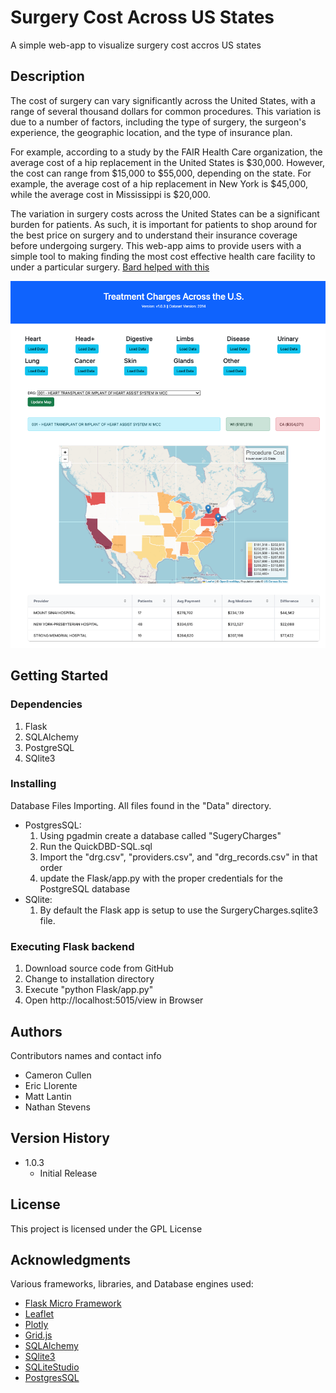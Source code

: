 # Surgery Cost Across US States

A simple web-app to visualize surgery cost accros US states

## Description

The cost of surgery can vary significantly across the United States, with a range of several thousand dollars for common procedures. This variation is due to a number of factors, including the type of surgery, the surgeon's experience, the geographic location, and the type of insurance plan.

For example, according to a study by the FAIR Health Care organization, the average cost of a hip replacement in the United States is $30,000. However, the cost can range from $15,000 to $55,000, depending on the state. For example, the average cost of a hip replacement in New York is $45,000, while the average cost in Mississippi is $20,000.

The variation in surgery costs across the United States can be a significant burden for patients. As such, it is important for patients to shop around for the best price on surgery and to understand their insurance coverage before undergoing surgery. This web-app aims to provide users with a simple tool to making finding the most cost effective health care facility to under a particular surgery. [Bard helped with this](https://g.co/bard/share/7991c25ec23c)

![Basic User Interface](Images/ui1.png)

## Getting Started

### Dependencies
1. Flask
2. SQLAlchemy
3. PostgreSQL
4. SQlite3

### Installing

Database Files Importing. All files found in the "Data" directory.
* PostgresSQL: 
	1. Using pgadmin create a database called "SugeryCharges"
	2. Run the QuickDBD-SQL.sql
	3. Import the "drg.csv", "providers.csv", and "drg_records.csv" in that order
	4. update the Flask/app.py with the proper credentials for the PostgreSQL database
* SQlite:
	1. By default the Flask app is setup to use the SurgeryCharges.sqlite3 file.


### Executing Flask backend

1. Download source code from GitHub
2. Change to installation directory
3. Execute "python Flask/app.py"
4. Open http://localhost:5015/view in Browser 


## Authors

Contributors names and contact info

* Cameron Cullen
* Eric Llorente
* Matt Lantin
* Nathan Stevens 

## Version History
* 1.0.3
    * Initial Release


## License

This project is licensed under the GPL License


## Acknowledgments
Various frameworks, libraries, and Database engines used:

* [Flask Micro Framework](https://flask.palletsprojects.com/en/3.0.x/) 
* [Leaflet](https://leafletjs.com/)
* [Plotly](https://plotly.com/javascript/)
* [Grid.js](https://gridjs.io/)
* [SQLAlchemy](https://www.sqlalchemy.org/)
* [SQlite3](https://www.sqlite.org/index.html)
* [SQLiteStudio](https://sqlitestudio.pl/)
* [PostgresSQL](https://www.postgresql.org/)